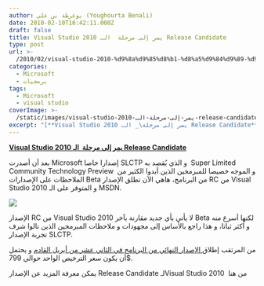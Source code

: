 ```yaml
---
author: يوغرطة بن علي (Youghourta Benali)
date: 2010-02-10T16:42:11.000Z
draft: false
title: Visual Studio 2010 يمر إلى مرحلة  الـ Release Candidate
type: post
url: >-
  /2010/02/visual-studio-2010-%d9%8a%d9%85%d8%b1-%d8%a5%d9%84%d9%89-%d9%85%d8%b1%d8%ad%d9%84%d8%a9-%d8%a7%d9%84%d9%80-release-candidate/
categories:
  - Microsoft
  - برمجيات
tags:
  - Microsoft
  - visual studio
coverImage: >-
  /static/images/visual-studio-2010-يمر-إلى-مرحلة-الـ-release-candidate/vs2010_logo.png
excerpt: "[**Visual Studio 2010 يمر إلى مرحلة\_ الـ Release Candidate**](https://www.it-scoop.com/2010/02/visual-studio-2010-%d9%8a%d9%85%d8%b1-%d8%a5%d9%84%d9%89-%d9%85%d8%b1%d8%ad%d9%84%d8%a9-%d8%a7%d9%84%d9%80-release-candidate/)\n\nبعد أن أصدرت Microsoft إصدارا خاصا SLCTP و الذي يُقصد به \_Super Limited Community Technology Preview \_و الموجه خصيصا للمبرمجين الذين أبدوا الكثير من الملاحظات على الإصدارات Beta من البرنامج، هاهي الآن"
---
```

[**Visual Studio 2010 يمر إلى مرحلة  الـ Release Candidate**](https://www.it-scoop.com/2010/02/visual-studio-2010-%d9%8a%d9%85%d8%b1-%d8%a5%d9%84%d9%89-%d9%85%d8%b1%d8%ad%d9%84%d8%a9-%d8%a7%d9%84%d9%80-release-candidate/)

بعد أن أصدرت Microsoft إصدارا خاصا SLCTP و الذي يُقصد به  Super Limited Community Technology Preview  و الموجه خصيصا للمبرمجين الذين أبدوا الكثير من الملاحظات على الإصدارات Beta من البرنامج، هاهي الآن تطلق الإصدار RC من Visual Studio 2010 و المتوفر على الـ MSDN.

![](/static/images/visual-studio-2010-يمر-إلى-مرحلة-الـ-release-candidate/vs2010\_logo.png)

الإصدار RC من Visual Studio 2010 لا يأتي بأي جديد مقارنة بآخر Beta لكنها أسرع منه و أكثر ثباتا، و هذا راجع بالأساس إلى مجهودات و ملاحظات المبرمجين الذين نالوا شرف تجربة الإصدار SLCTP.

من المرتقب إطلاق[ الإصدار النهائي من البرنامج في الثاني عشر من أبريل القادم](https://www.it-scoop.com/2010/01/%D8%AA%D8%B1%D9%82%D8%A8-%D8%A5%D8%B7%D9%84%D8%A7%D9%82-%D9%83%D9%84-%D9%85%D9%86-visual-studio-2010-%D9%88-net-framework-4-%D9%81%D9%8A-%D8%A7%D9%84%D8%AB%D8%A7%D9%86%D9%8A-%D8%B9%D8%B4%D8%B1-%D9%85/) و يحتمل أن يكون سعر الترخيص الواحد حوالي 799$.

يمكن معرفة المزيد عن الإصدار Release Candidate لـVisual Studio 2010  من هنا
